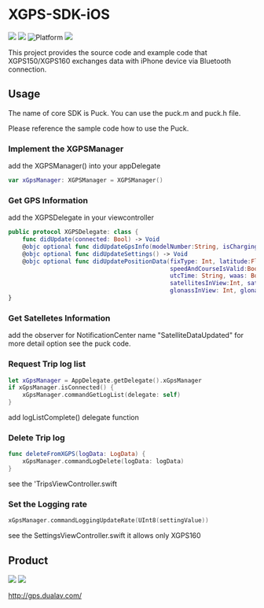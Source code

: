 # XGPS-SDK-iOS

![](https://img.shields.io/badge/language-swift3-orange.svg?style=flat)
![](https://img.shields.io/badge/sdk-objectiveC-orange.svg?style=flat)
![Platform](https://img.shields.io/cocoapods/p/LFAlertController.svg?style=flat)
![](https://img.shields.io/badge/version-2.2-blue.svg?style=flat)

This project provides the source code and example code that XGPS150/XGPS160 exchanges data with iPhone device via Bluetooth connection.

## Usage

The name of core SDK is Puck. You can use the puck.m and puck.h file.

Please reference the sample code how to use the Puck.

### Implement the XGPSManager 

add the XGPSManager() into your appDelegate
```swift
var xGpsManager: XGPSManager = XGPSManager()
```
### Get GPS Information 
add the XGPSDelegate in your viewcontroller
```swift
public protocol XGPSDelegate: class {
    func didUpdate(connected: Bool) -> Void
    @objc optional func didUpdateGpsInfo(modelNumber:String, isCharging:Bool, betteryLevel:Float) -> Void
    @objc optional func didUpdateSettings() -> Void
    @objc optional func didUpdatePositionData(fixType: Int, latitude:Float, longitude: Float, altitude: Float,
                                              speedAndCourseIsValid:Bool, speed: Float, heading: Float,
                                              utcTime: String, waas: Bool,
                                              satellitesInView:Int, satellitesInUse: Int,
                                              glonassInView: Int, glonassInUse: Int) -> Void
}
```

### Get Satelletes Information
add the observer for NotificationCenter name "SatelliteDataUpdated"
for more detail option see the puck code.

### Request Trip log list
```swift
let xGpsManager = AppDelegate.getDelegate().xGpsManager
if xGpsManager.isConnected() {
    xGpsManager.commandGetLogList(delegate: self)
}
```
add logListComplete() delegate function

### Delete Trip log
```swift
func deleteFromXGPS(logData: LogData) {
    xGpsManager.commandLogDelete(logData: logData)
}
```

see the 'TripsViewController.swift

### Set the Logging rate
```swift
xGpsManager.commandLoggingUpdateRate(UInt8(settingValue))
```
see the SettingsViewController.swift
it allows only XGPS160

## Product
![](http://gps.dualav.com/wp-content/uploads/xgps150_HeaderImage.jpg) ![](http://gps.dualav.com/wp-content/uploads/xgps160_HeaderImage.jpg)


http://gps.dualav.com/
